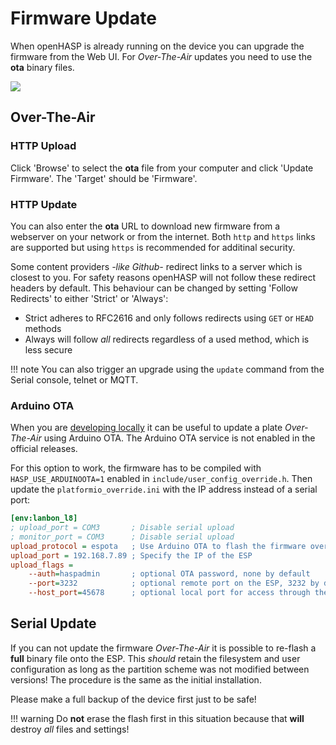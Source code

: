 
# Firmware Update

When openHASP is already running on the device you can upgrade the firmware from the Web UI.
For *Over-The-Air* updates you need to use the **ota** binary files.

<div class="row justify-content-center">
            <a href="../../assets/images/settings/firmware_upgrade.png" data-toggle="lightbox" data-gallery="example-gallery" class="col-sm-8" data-title="Firmware Upgrade" data-footer="">
                <img src="../../assets/images/settings/firmware_upgrade.png" class="img-fluid img-thumbnail">
            </a>
</div>

## Over-The-Air

### HTTP Upload

Click 'Browse' to select the **ota** file from your computer and click 'Update Firmware'. The 'Target' should be 'Firmware'.

### HTTP Update

You can also enter the **ota** URL to download new firmware from a webserver on your network or from the internet.
Both `http` and `https` links are supported but using `https` is recommended for additinal security.

Some content providers *-like Github-* redirect links to a server which is closest to you.
For safety reasons openHASP will not follow these redirect headers by default.
This behaviour can be changed by setting 'Follow Redirects' to either 'Strict' or 'Always':

- Strict adheres to RFC2616 and only follows redirects using `GET` or `HEAD` methods
- Always will follow *all* redirects regardless of a used method, which is less secure

!!! note
    You can also trigger an upgrade using the `update` command from the Serial console, telnet or MQTT.

### Arduino OTA

When you are [developing locally](../compiling/local.md) it can be useful to update a plate *Over-The-Air* using Arduino OTA.
The Arduino OTA service is not enabled in the official releases.

For this option to work, the firmware has to be compiled with `HASP_USE_ARDUINOOTA=1` enabled in `include/user_config_override.h`.
Then update the `platformio_override.ini` with the IP address instead of a serial port:

```ini
[env:lanbon_l8]
; upload_port = COM3       ; Disable serial upload
; monitor_port = COM3      ; Disable serial upload
upload_protocol = espota   ; Use Arduino OTA to flash the firmware over-the-air
upload_port = 192.168.7.89 ; Specify the IP of the ESP
upload_flags =
    --auth=haspadmin       ; optional OTA password, none by default
    --port=3232            ; optional remote port on the ESP, 3232 by default
    --host_port=45678      ; optional local port for access through the firewall
```

## Serial Update

If you can not update the firmware *Over-The-Air* it is possible to re-flash a **full** binary file onto the ESP.
This *should* retain the filesystem and user configuration as long as the partition scheme was not modified between versions!
The procedure is the same as the initial installation.

Please make a full backup of the device first just to be safe!

!!! warning
    Do **not** erase the flash first in this situation because that **will** destroy *all* files and settings!

